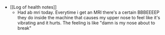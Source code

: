   * [[Log of health notes]]
    * Had ab mri today. Everytime i get an MRI there's a certain BBBEEEEP they do inside the machine that causes my upper nose to feel like it's vibrating and it hurts. The feeling is like "damn is my nose about to break"
